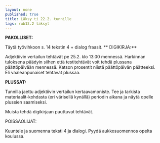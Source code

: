 ```yaml
---
layout: none
published: true
title: Läksy ti 22.2. tunnille
tags: rub13.2 läksyt
---
```

**PAKOLLISET:**

Täytä työvihkoon s. 14 tekstin 4 + dialog fraasit.
**
DIGIKIRJA:**

Adjektiivin vertailun tehtävät pe 25.2. klo 13.00 mennessä. Harkinnan tuloksena päädyin siihen että testitehtävät voit tehdä plussana päättöpäivään mennessä. Katson prosentit niistä päättöpäivän päätteeksi. Eli vaaleanpunaiset tehtävät plussaa.

**PLUSSAT:**

Tunnilla jaettu adjektiivin vertailun kertaavamoniste. Tee ja tarkista materiaalit-kohdasta (eri värisellä kynällä) periodin aikana ja näytä opelle plussien saamiseksi.  

Muista tehdä digikirjaan puuttuvat tehtävät. 

POISSAOLIJAT: 

Kuuntele ja suomenna teksti 4 ja dialogi. Pyydä aukkosuomennos opelta koulussa. 
